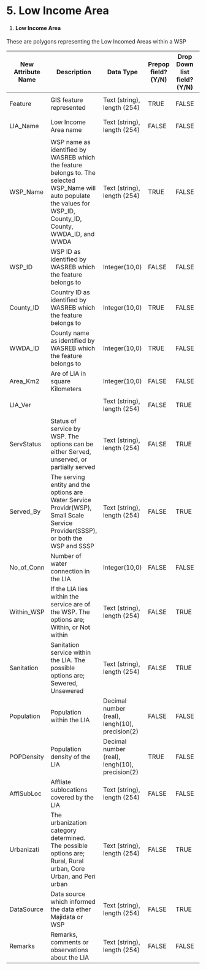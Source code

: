 # 5. Low Income Area

1. #### Low Income Area

These are polygons representing the Low Incomed Areas within a WSP

| New Attribute Name | Description                                                                                                                                                             | Data Type                                      | Prepop field? (Y/N) | Drop Down list field? (Y/N) | If Yes, List all possible answers           | Alias Name for Display   | Conditions                                                    | Field for classification if any |
| ------------------ | ----------------------------------------------------------------------------------------------------------------------------------------------------------------------- | ---------------------------------------------- | ------------------- | --------------------------- | ------------------------------------------- | ------------------------ | ------------------------------------------------------------- | ------------------------------- |
| Feature            | GIS feature represented                                                                                                                                                 | Text (string), length (254)                    | TRUE                | FALSE                       | <p><br></p>                                 | Feature                  | <p><br></p>                                                   | <p><br></p>                     |
| LIA\_Name          | Low Income Area name                                                                                                                                                    | Text (string), length (254)                    | FALSE               | FALSE                       | <p><br></p>                                 | LIA Name                 | <p><br></p>                                                   | <p><br></p>                     |
| WSP\_Name          | WSP name as identified by WASREB which the feature belongs to. The selected WSP\_Name will auto populate the values for WSP\_ID, County\_ID, County, WWDA\_ID, and WWDA | Text (string), length (254)                    | TRUE                | FALSE                       | <p><br></p>                                 | Affiliated WSP Name      | Select WSP Name from WSP list                                 | <p><br></p>                     |
| WSP\_ID            | WSP ID as identified by WASREB which the feature belongs to                                                                                                             | Integer(10,0)                                  | FALSE               | FALSE                       | Selection of WSP\_ID from the WSP\_ID Table | WSP ID                   | <p><br></p>                                                   | <p><br></p>                     |
| County\_ID         | Country ID as identified by WASREB which the feature belongs to                                                                                                         | Integer(10,0)                                  | TRUE                | FALSE                       | <p><br></p>                                 | County ID                | <p><br></p>                                                   | <p><br></p>                     |
| WWDA\_ID           | County name as identified by WASREB which the feature belongs to                                                                                                        | Integer(10,0)                                  | TRUE                | FALSE                       | <p><br></p>                                 | WWDA ID                  | <p><br></p>                                                   | <p><br></p>                     |
| Area\_Km2          | Are of LIA in square Kilometers                                                                                                                                         | Integer(10,0)                                  | FALSE               | FALSE                       | <p><br></p>                                 | Area (Km2)               | <p><br></p>                                                   | <p><br></p>                     |
| LIA\_Ver           | <p><br></p>                                                                                                                                                             | Text (string), length (254)                    | FALSE               | TRUE                        | Confirmed                                   | LIA Verified             | <p><br></p>                                                   | <p><br></p>                     |
| ServStatus         | Status of service by WSP. The options can be either Served, unserved, or partially served                                                                               | Text (string), length (254)                    | FALSE               | TRUE                        | Served                                      | Water Service Status     | If answer in 'unserved' then the next column becomes inactive | Served                          |
| Served\_By         | The serving entity and the options are Water Service Providr(WSP), Small Scale Service Provider(SSSP), or both the WSP and SSSP                                         | Text (string), length (254)                    | FALSE               | TRUE                        | WSP                                         | Name of Service Provider | <p><br></p>                                                   | <p><br></p>                     |
| No\_of\_Conn       | Number of water connection in the LIA                                                                                                                                   | Integer(10,0)                                  | FALSE               | FALSE                       | <p><br></p>                                 | No of Connections        | <p><br></p>                                                   | <p><br></p>                     |
| Within\_WSP        | If the LIA lies within the service are of the WSP. The options are; Within, or Not within                                                                               | Text (string), length (254)                    | FALSE               | TRUE                        | Within                                      | Within WSP SA            | <p><br></p>                                                   | <p><br></p>                     |
| Sanitation         | Sanitation service within the LIA. The possible options are; Sewered, Unsewered                                                                                         | Text (string), length (254)                    | FALSE               | TRUE                        | Sewered                                     | Sanitation Status        | <p><br></p>                                                   | <p><br></p>                     |
| Population         | Population within the LIA                                                                                                                                               | Decimal number (real), lengh(10), precision(2) | FALSE               | FALSE                       | <p><br></p>                                 | Population               | <p><br></p>                                                   | <p><br></p>                     |
| POPDensity         | Population density of the LIA                                                                                                                                           | Decimal number (real), lengh(10), precision(2) | TRUE                | FALSE                       | <p><br></p>                                 | Population Density       | Should self calculate i.e. Pop/Area (Column 8/Column15)       | <p><br></p>                     |
| AfflSubLoc         | Affliate sublocations covered by the LIA                                                                                                                                | Text (string), length (254)                    | FALSE               | FALSE                       | <p><br></p>                                 | Affiliated Sublocation   | <p><br></p>                                                   | <p><br></p>                     |
| Urbanizati         | The urbanization category determined. The possible options are; Rural, Rural urban, Core Urban, and Peri urban                                                          | Text (string), length (254)                    | FALSE               | TRUE                        | Rural                                       | Urbanization Status      | <p><br></p>                                                   | <p><br></p>                     |
| DataSource         | Data source which informed the data ether Majidata or WSP                                                                                                               | Text (string), length (254)                    | FALSE               | TRUE                        | Majidata                                    | Data Source              | <p><br></p>                                                   | <p><br></p>                     |
| Remarks            | Remarks, comments or observations about the LIA                                                                                                                         | Text (string), length (254)                    | FALSE               | FALSE                       | <p><br></p>                                 | Remarks                  | <p><br></p>                                                   | <p><br></p>                     |
